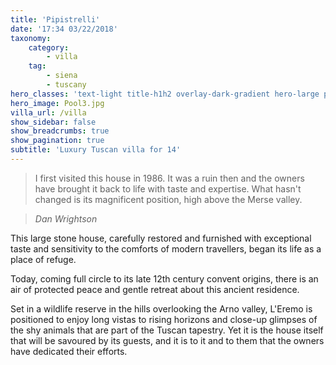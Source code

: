 ```yaml
---
title: 'Pipistrelli'
date: '17:34 03/22/2018'
taxonomy:
    category:
        - villa
    tag:
        - siena
        - tuscany
hero_classes: 'text-light title-h1h2 overlay-dark-gradient hero-large parallax'
hero_image: Pool3.jpg
villa_url: /villa
show_sidebar: false
show_breadcrumbs: true
show_pagination: true
subtitle: 'Luxury Tuscan villa for 14'
---
```


> I first visited this house in 1986. It was a ruin then and the owners have brought it back to life with taste and expertise. What hasn't changed is its magnificent position, high above the Merse valley.

> <cite>Dan Wrightson</cite>


This large stone house, carefully restored and furnished with exceptional taste and sensitivity to the comforts of modern travellers, began its life as a place of refuge. 

Today, coming full circle to its late 12th century convent origins, there is an air of protected peace and gentle retreat about this ancient residence. 

Set in a wildlife reserve in the hills overlooking the Arno valley, L'Eremo is positioned to enjoy long vistas to rising horizons and close-up glimpses of the shy animals that are part of the Tuscan tapestry. Yet it is the house itself that will be savoured by its guests, and it is to it and to them that the owners have dedicated their efforts.